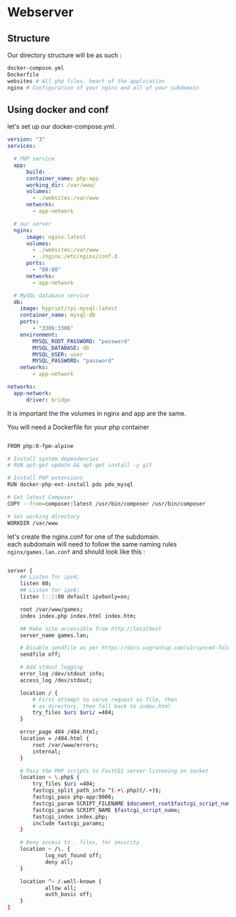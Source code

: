 # Webserver

## Structure

Our directory structure will be as such :
```bash
docker-compose.yml
Dockerfile
websites # All php files. heart of the application
nginx # Configuration of your nginx and all of your subdomain
``` 

## Using docker and conf

let's set up our docker-compose.yml.

```yaml
version: "3"
services:

  # PHP service
  app:
      build: .
      container_name: php-app
      working_dir: /var/www/
      volumes:
        - ./websites:/var/www
      networks:
        - app-network

  # our server
  nginx:
      image: nginx:latest
      volumes:
        - ./websites:/var/www
        - ./nginx:/etc/nginx/conf.d
      ports:
        - "80:80"
      networks:
        - app-network

  # MySQL database service
  db:
    image: hypriot/rpi-mysql:latest
    container_name: mysql-db
    ports:
        - "3306:3306"
    environment:
        MYSQL_ROOT_PASSWORD: "password"
        MYSQL_DATABASE: db
        MYSQL_USER: user
        MYSQL_PASSWORD: "password"
    networks:
        - app-network

networks:
  app-network:
      driver: bridge
```

It is important the the volumes in nginx and app are the same.

You will need a Dockerfile for your php container

```bash

FROM php:8-fpm-alpine

# Install system dependencies
# RUN apt-get update && apt-get install -y git

# Install PHP extensions
RUN docker-php-ext-install pdo pdo_mysql

# Get latest Composer
COPY --from=composer:latest /usr/bin/composer /usr/bin/composer

# Set working directory
WORKDIR /var/www
```

let's create the nginx.conf for one of the subdomain.  
each subdomain will need to follow the same naming rules `nginx/games.lan.conf` and should look like this :

```bash

server {
    ## Listen for ipv4;
    listen 80;
    ## Listen for ipv6;
    listen [::]:80 default ipv6only=on;

    root /var/www/games;
    index index.php index.html index.htm;

    ## Make site accessible from http://localhost
    server_name games.lan;

    # Disable sendfile as per https://docs.vagrantup.com/v2/synced-folders/virtualbox.html
    sendfile off;

    # Add stdout logging
    error_log /dev/stdout info;
    access_log /dev/stdout;

    location / {
        # First attempt to serve request as file, then
        # as directory, then fall back to index.html
        try_files $uri $uri/ =404;
    }

    error_page 404 /404.html;
    location = /404.html {
        root /var/www/errors;
        internal;
    }

    # Pass the PHP scripts to FastCGI server listening on socket
    location ~ \.php$ {
        try_files $uri =404;
        fastcgi_split_path_info ^(.+\.php)(/.+)$;
        fastcgi_pass php-app:9000;
        fastcgi_param SCRIPT_FILENAME $document_root$fastcgi_script_name;
        fastcgi_param SCRIPT_NAME $fastcgi_script_name;
        fastcgi_index index.php;
        include fastcgi_params;
    }

    # Deny access to . files, for security
    location ~ /\. {
            log_not_found off;
            deny all;
    }

    location ^~ /.well-known {
            allow all;
            auth_basic off;
    }
}
``` 
